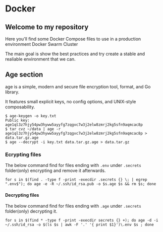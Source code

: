 # Docker

## Welcome to my repository

Here you'll find some Docker Compose files to use in a production environment Docker Swarm Cluster

The main goal is show the best practices and try create a stable and realiable environment that we can.

## Age section

age is a simple, modern and secure file encryption tool, format, and Go library.

It features small explicit keys, no config options, and UNIX-style composability.

```(shell)
$ age-keygen -o key.txt
Public key: age1ql3z7hjy54pw3hyww5ayyfg7zqgvc7w3j2elw8zmrj2kg5sfn9aqmcac8p
$ tar cvz ~/data | age -r age1ql3z7hjy54pw3hyww5ayyfg7zqgvc7w3j2elw8zmrj2kg5sfn9aqmcac8p > data.tar.gz.age
$ age --decrypt -i key.txt data.tar.gz.age > data.tar.gz
```

### Ecrypting files

The below command find for files ending with `.env` under `.secrets` folder(only) encrypting and remove it afterwards.

```(shell)
for s in $(find . -type f -print -execdir .secrets {} \; | egrep ".env$"); do age -e -R ~/.ssh/id_rsa.pub -o $s.age $s && rm $s; done
```

#### Decrypting files

The below command find for files ending with `.age` under `.secrets` folder(only) decrypting it.

```(shell)
for s in $(find * -type f -print -execdir secrets {} +); do age -d -i ~/.ssh/id_rsa -o $(ls $s | awk -F '.' '{ print $1}')\.env $s ; done
```
